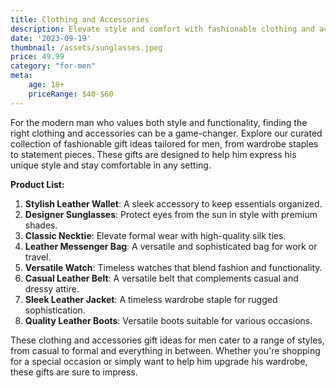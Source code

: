 ```yaml
---
title: Clothing and Accessories
description: Elevate style and comfort with fashionable clothing and accessories gift ideas for men.
date: '2023-09-19'
thumbnail: /assets/sunglasses.jpeg
price: 49.99
category: "for-men"
meta:
    age: 18+
    priceRange: $40-$60
---
```

For the modern man who values both style and functionality, finding the right clothing and accessories can be a game-changer. Explore our curated collection of fashionable gift ideas tailored for men, from wardrobe staples to statement pieces. These gifts are designed to help him express his unique style and stay comfortable in any setting.

**Product List:**
1. **Stylish Leather Wallet**: A sleek accessory to keep essentials organized.
2. **Designer Sunglasses**: Protect eyes from the sun in style with premium shades.
3. **Classic Necktie**: Elevate formal wear with high-quality silk ties.
4. **Leather Messenger Bag**: A versatile and sophisticated bag for work or travel.
5. **Versatile Watch**: Timeless watches that blend fashion and functionality.
6. **Casual Leather Belt**: A versatile belt that complements casual and dressy attire.
7. **Sleek Leather Jacket**: A timeless wardrobe staple for rugged sophistication.
8. **Quality Leather Boots**: Versatile boots suitable for various occasions.

These clothing and accessories gift ideas for men cater to a range of styles, from casual to formal and everything in between. Whether you're shopping for a special occasion or simply want to help him upgrade his wardrobe, these gifts are sure to impress.
